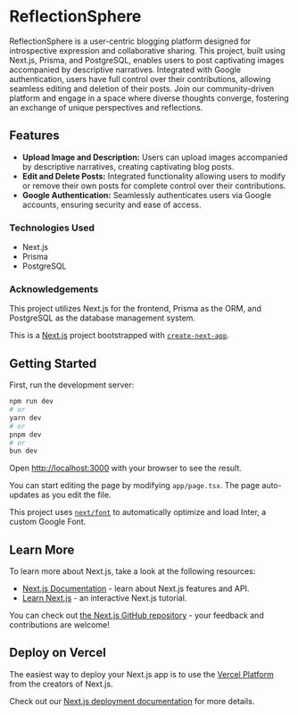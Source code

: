 # ReflectionSphere

ReflectionSphere is a user-centric blogging platform designed for introspective expression and collaborative sharing. This project, built using Next.js, Prisma, and PostgreSQL, enables users to post captivating images accompanied by descriptive narratives. Integrated with Google authentication, users have full control over their contributions, allowing seamless editing and deletion of their posts. Join our community-driven platform and engage in a space where diverse thoughts converge, fostering an exchange of unique perspectives and reflections.

## Features

- **Upload Image and Description:** Users can upload images accompanied by descriptive narratives, creating captivating blog posts.
- **Edit and Delete Posts:** Integrated functionality allowing users to modify or remove their own posts for complete control over their contributions.
- **Google Authentication:** Seamlessly authenticates users via Google accounts, ensuring security and ease of access.

### Technologies Used

- Next.js
- Prisma
- PostgreSQL

### Acknowledgements

This project utilizes Next.js for the frontend, Prisma as the ORM, and PostgreSQL as the database management system.

This is a [Next.js](https://nextjs.org/) project bootstrapped with [`create-next-app`](https://github.com/vercel/next.js/tree/canary/packages/create-next-app).

## Getting Started

First, run the development server:

```bash
npm run dev
# or
yarn dev
# or
pnpm dev
# or
bun dev
```

Open [http://localhost:3000](http://localhost:3000) with your browser to see the result.

You can start editing the page by modifying `app/page.tsx`. The page auto-updates as you edit the file.

This project uses [`next/font`](https://nextjs.org/docs/basic-features/font-optimization) to automatically optimize and load Inter, a custom Google Font.

## Learn More

To learn more about Next.js, take a look at the following resources:

- [Next.js Documentation](https://nextjs.org/docs) - learn about Next.js features and API.
- [Learn Next.js](https://nextjs.org/learn) - an interactive Next.js tutorial.

You can check out [the Next.js GitHub repository](https://github.com/vercel/next.js/) - your feedback and contributions are welcome!

## Deploy on Vercel

The easiest way to deploy your Next.js app is to use the [Vercel Platform](https://vercel.com/new?utm_medium=default-template&filter=next.js&utm_source=create-next-app&utm_campaign=create-next-app-readme) from the creators of Next.js.

Check out our [Next.js deployment documentation](https://nextjs.org/docs/deployment) for more details.

#
